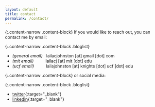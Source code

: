 ```yaml
---
layout: default
title: contact
permalink: /contact/
---
```


{:.content-narrow .content-block}
If you would like to reach out, you can contact me by email:

{:.content-narrow .content-block .bloglist}
- *(general email)*&nbsp;&nbsp;&nbsp;lailacjohnston [at] gmail [dot] com 
- *(mit email)*&nbsp;&nbsp;&nbsp;&nbsp;&nbsp;&nbsp;&nbsp;&nbsp;&nbsp;&nbsp;lailacj [at] mit [dot] edu
- *(ucf email)*&nbsp;&nbsp;&nbsp;&nbsp;&nbsp;&nbsp;&nbsp;&nbsp;&nbsp;&nbsp;lailajohnston [at] knights [dot] ucf [dot] edu

{:.content-narrow .content-block}
or social media:

{:.content-narrow .content-block .bloglist}
- [twitter](https://twitter.com/lailacjohnston){:target="_blank"}
- [linkedin](https://www.linkedin.com/in/lailacjohnston/){:target="_blank"}
